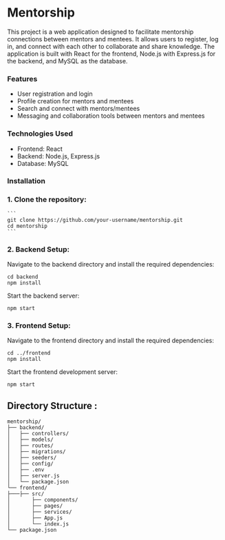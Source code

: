 # Mentorship
This project is a web application designed to facilitate mentorship connections between mentors and mentees. It allows users to register, log in, and connect with each other to collaborate and share knowledge. 
The application is built with React for the frontend, Node.js with Express.js for the backend, and MySQL as the database.  


### Features
* User registration and login
* Profile creation for mentors and mentees
* Search and connect with mentors/mentees
* Messaging and collaboration tools between mentors and mentees

### Technologies Used
* Frontend: React
* Backend: Node.js, Express.js
* Database: MySQL

### Installation 

### 1. Clone the repository:
   
    ```
    git clone https://github.com/your-username/mentorship.git
    cd mentorship 
    ```
### 2. Backend Setup:
   
  Navigate to the backend directory and install the required dependencies:    
  
  ```
  cd backend
  npm install
  ```
  
  Start the backend server:   
  ```
  npm start
  ```

### 3. Frontend Setup:  
  
  Navigate to the frontend directory and install the required dependencies:   
  
  ```
  cd ../frontend
  npm install
  ```
  Start the frontend development server:    
    
  ```
  npm start
  ```


## Directory Structure :  
```
mentorship/
├── backend/
│   ├── controllers/
│   ├── models/
│   ├── routes/
│   ├── migrations/
│   ├── seeders/
│   ├── config/
│   ├── .env
│   ├── server.js
│   └── package.json
└── frontend/
├───├── src/
│       ├── components/
│       ├── pages/
│       ├── services/
│       ├── App.js
│       └── index.js
└── package.json
```

